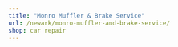```yaml
---
title: "Monro Muffler & Brake Service"
url: /newark/monro-muffler-and-brake-service/
shop: car repair
---
```

